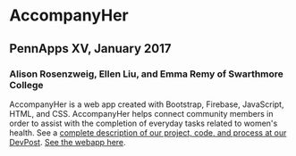 # AccompanyHer
## PennApps XV, January 2017
### Alison Rosenzweig, Ellen Liu, and Emma Remy of Swarthmore College

AccompanyHer is a web app created with Bootstrap, Firebase, JavaScript, HTML, and CSS. AccompanyHer helps connect community members in order to assist with the completion of everyday tasks related to women's health. See a [complete description of our project, code, and process at our DevPost](https://devpost.com/software/accompanyher). [See the webapp here](https://accompanyher.herokuapp.com/).
